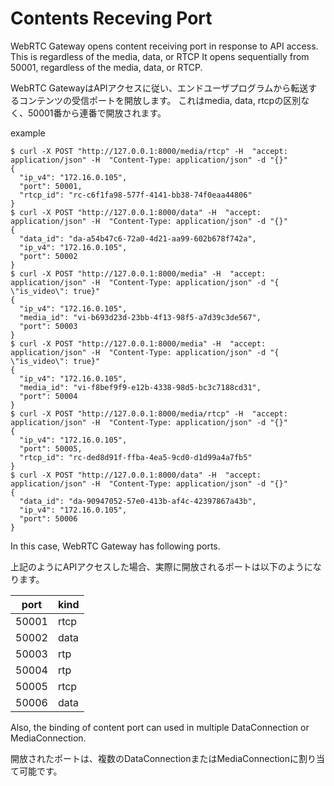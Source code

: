 # Contents Receving Port

WebRTC Gateway opens content receiving port in response to API access.
This is regardless of the media, data, or RTCP
It opens sequentially from 50001, regardless of the media, data, or RTCP.

WebRTC GatewayはAPIアクセスに従い、エンドユーザプログラムから転送するコンテンツの受信ポートを開放します。
これはmedia, data, rtcpの区別なく、50001番から連番で開放されます。

example
```shell
$ curl -X POST "http://127.0.0.1:8000/media/rtcp" -H  "accept: application/json" -H  "Content-Type: application/json" -d "{}"
{
  "ip_v4": "172.16.0.105",
  "port": 50001,
  "rtcp_id": "rc-c6f1fa98-577f-4141-bb38-74f0eaa44806"
}
$ curl -X POST "http://127.0.0.1:8000/data" -H  "accept: application/json" -H  "Content-Type: application/json" -d "{}"
{
  "data_id": "da-a54b47c6-72a0-4d21-aa99-602b678f742a",
  "ip_v4": "172.16.0.105",
  "port": 50002
}
$ curl -X POST "http://127.0.0.1:8000/media" -H  "accept: application/json" -H  "Content-Type: application/json" -d "{  \"is_video\": true}"
{
  "ip_v4": "172.16.0.105",
  "media_id": "vi-b693d23d-23bb-4f13-98f5-a7d39c3de567",
  "port": 50003
}
$ curl -X POST "http://127.0.0.1:8000/media" -H  "accept: application/json" -H  "Content-Type: application/json" -d "{  \"is_video\": true}"
{
  "ip_v4": "172.16.0.105",
  "media_id": "vi-f8bef9f9-e12b-4338-98d5-bc3c7188cd31",
  "port": 50004
}
$ curl -X POST "http://127.0.0.1:8000/media/rtcp" -H  "accept: application/json" -H  "Content-Type: application/json" -d "{}"
{
  "ip_v4": "172.16.0.105",
  "port": 50005,
  "rtcp_id": "rc-ded8d91f-ffba-4ea5-9cd0-d1d99a4a7fb5"
}
$ curl -X POST "http://127.0.0.1:8000/data" -H  "accept: application/json" -H  "Content-Type: application/json" -d "{}"                     
{
  "data_id": "da-90947052-57e0-413b-af4c-42397867a43b",
  "ip_v4": "172.16.0.105",
  "port": 50006
}

```

In this case, WebRTC Gateway has following ports.

上記のようにAPIアクセスした場合、実際に開放されるポートは以下のようになります。

| port   | kind |
|--------|------|
| 50001  | rtcp |
| 50002 | data |
| 50003  | rtp  |
| 50004  | rtp  |
| 50005  | rtcp |
| 50006  | data |


Also, the binding of content port can used in multiple DataConnection or MediaConnection.

開放されたポートは、複数のDataConnectionまたはMediaConnectionに割り当て可能です。